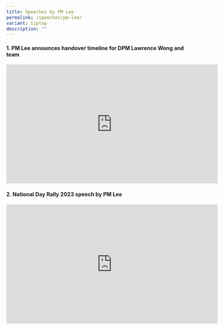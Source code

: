 ```yaml
---
title: Speeches by PM Lee
permalink: /speeches/pm-lee/
variant: tiptap
description: ""
---
```

<h4>1. PM Lee announces handover timeline for DPM Lawrence Wong and team</h4><div class="iframe-wrapper"><iframe height="315" width="560" allowfullscreen="true" frameborder="0" src="https://www.youtube.com/embed/E7xvkHYljY4?si=xUgIYAYqfh1-zZk2"></iframe></div><h4>2. National Day Rally 2023 speech by PM Lee</h4><div class="iframe-wrapper"><iframe height="315" width="560" allowfullscreen="true" frameborder="0" src="https://www.youtube.com/embed/lb71dcKmjSQ?si=TdNHyBj7i-dfXi4g"></iframe></div><p></p>